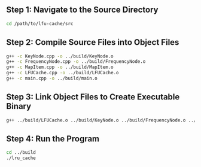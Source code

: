 ## Step 1: Navigate to the Source Directory
```bash
cd /path/to/lfu-cache/src
```
## Step 2: Compile Source Files into Object Files
```bash
g++ -c KeyNode.cpp -o ../build/KeyNode.o
g++ -c FrequencyNode.cpp -o ../build/FrequencyNode.o
g++ -c MapItem.cpp -o ../build/MapItem.o
g++ -c LFUCache.cpp -o ../build/LFUCache.o
g++ -c main.cpp -o ../build/main.o
```

## Step 3: Link Object Files to Create Executable Binary
```bash
g++ ../build/LFUCache.o ../build/KeyNode.o ../build/FrequencyNode.o ../build/MapItem.o ../build/main.o -o ../build/lfu_cache
```
## Step 4: Run the Program
```bash
cd ../build
./lru_cache
```
